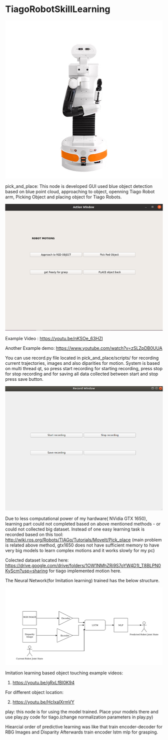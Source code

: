 # TiagoRobotSkillLearning
![Alt Text](https://github.com/btknzn/TiagoRobotSkillLearning/blob/main/TIAGo-Research.jpg)


pick_and_place: This node is developed GUI used blue object detection based on blue point cloud, approaching to object, openning Tiago Robot arm, Picking Object and
placing object for Tiago Robots. 

![Alt Text](https://github.com/btknzn/TiagoRobotSkillLearning/blob/main/tiagoactionGUI.png)

Example Video : https://youtu.be/nKSOe_63HZI


Another Example demo: https://www.youtube.com/watch?v=zSLZpDB0UUA



You can use record.py file located in pick_and_place/scripts/ for recording current trajectories, images and also diparities for motion. System is based on multi thread qt, so press start recording for starting recording, press stop for stop recording and for saving all data collected between start and stop press save button.


![Alt Text](https://github.com/btknzn/TiagoRobotSkillLearning/blob/main/record.png)


Due to less computational power of my hardware( NVidia GTX 1650), learning part could not completed based on above mentioned methods - or could not collected big dataset. Instead of one easy learning task is recorded based on this tool: http://wiki.ros.org/Robots/TIAGo/Tutorials/MoveIt/Pick_place
(main problem is related above method, gtx1650 does not have sufficient memory to have very big models to learn complex motions and it works slowly for my pc) 

Colected dataset located here: https://drive.google.com/drive/folders/1OW1NMhZRi9S7oYW4D1I_T8BLPN0KyScm?usp=sharing for tiago implemented motion here.



The Neural Network(for Imitation learning) trained has the below structure.


![Alt Text](https://github.com/btknzn/TiagoRobotSkillLearning/blob/main/PredictiveLearningArct.png)

Imitation learning based object touching example videos:

1. https://youtu.be/gRxLfBI0K94

For different object location:

2. https://youtu.be/HcIxalXrmVY

play: this node is for using the model trained. Place your models there and use play.py code for tiago.(change normalization parameters in play.py)

Hiearcial order of predictive learning was like that train encoder-decoder for RBG Images and Disparity
Afterwards train encoder lstm mlp for grasping.
